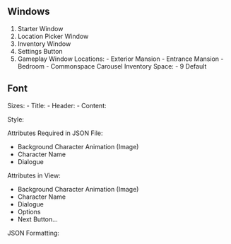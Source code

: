 ## Windows

1. Starter Window
2. Location Picker Window
3. Inventory Window
4. Settings Button
5. Gameplay Window
    Locations:
        - Exterior Mansion
        - Entrance Mansion
        - Bedroom
        - Commonspace
    Carousel Inventory Space:
        - 9 Default

## Font
Sizes:
    - Title:
    - Header:
    - Content:

Style:


Attributes Required in JSON File:
- Background Character Animation (Image)
- Character Name
- Dialogue

Attributes in View:
- Background Character Animation (Image)
- Character Name
- Dialogue
- Options
- Next Button...

JSON Formatting: